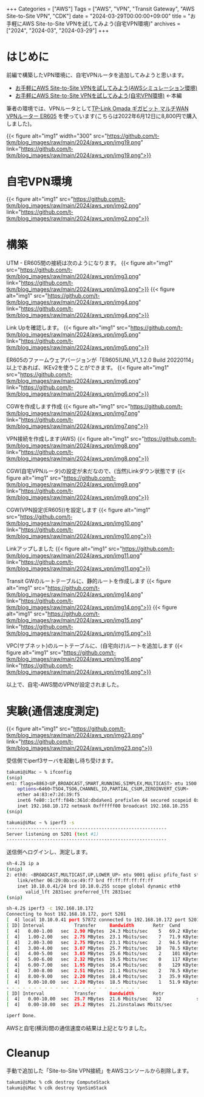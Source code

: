 +++ 
Categories = ["AWS"] 
Tags = ["AWS", "VPN", "Transit Gateway", "AWS Site-to-Site VPN", "CDK"] 
date = "2024-03-29T00:00:00+09:00" 
title = "お手軽にAWS Site-to-Site VPNを試してみよう(自宅VPN環境)" 
archives = ["2024", "2024-03", "2024-03-29"]
+++

# はじめに
前編で構築したVPN環境に、自宅VPNルータを追加してみようと思います。

- [お手軽にAWS Site-to-Site VPNを試してみよう(AWSシミュレーション環境)](https://t-tkm.github.io/blog/posts/2024/03/aws_vpn/)
- [お手軽にAWS Site-to-Site VPNを試してみよう(自宅VPN環境)](https://t-tkm.github.io/blog/posts/2024/03/aws_vpn2/) ←本編

筆者の環境では、VPNルータとして[TP-Link Omada ギガビット マルチWAN VPNルーター ER605](https://www.amazon.co.jp/dp/B08MH4VLR3/)
を使っています(こちらは2022年6月12日に8,800円で購入しました)。

{{< figure alt="img1" width="300" src="https://github.com/t-tkm/blog_images/raw/main/2024/aws_vpn/img19.png" link="https://github.com/t-tkm/blog_images/raw/main/2024/aws_vpn/img19.png">}}

# 自宅VPN環境
{{< figure alt="img1" src="https://github.com/t-tkm/blog_images/raw/main/2024/aws_vpn/img2.png" link="https://github.com/t-tkm/blog_images/raw/main/2024/aws_vpn/img2.png">}}

# 構築
UTM - ER605間の接続は次のようになります。
{{< figure alt="img1" src="https://github.com/t-tkm/blog_images/raw/main/2024/aws_vpn/img3.png" link="https://github.com/t-tkm/blog_images/raw/main/2024/aws_vpn/img3.png">}}
{{< figure alt="img1" src="https://github.com/t-tkm/blog_images/raw/main/2024/aws_vpn/img4.png" link="https://github.com/t-tkm/blog_images/raw/main/2024/aws_vpn/img4.png">}}

Link Upを確認します。
{{< figure alt="img1" src="https://github.com/t-tkm/blog_images/raw/main/2024/aws_vpn/img5.png" link="https://github.com/t-tkm/blog_images/raw/main/2024/aws_vpn/img5.png">}}

ER605のファームウェアバージョンが「ER605(UN)_V1_1.2.0 Build 20220114」以上であれば、IKEv2を使うことができます。
 {{< figure alt="img1" src="https://github.com/t-tkm/blog_images/raw/main/2024/aws_vpn/img6.png" link="https://github.com/t-tkm/blog_images/raw/main/2024/aws_vpn/img6.png">}}

CGWを作成します作成
{{< figure alt="img1" src="https://github.com/t-tkm/blog_images/raw/main/2024/aws_vpn/img7.png" link="https://github.com/t-tkm/blog_images/raw/main/2024/aws_vpn/img7.png">}}

VPN接続を作成します(AWS)
 {{< figure alt="img1" src="https://github.com/t-tkm/blog_images/raw/main/2024/aws_vpn/img8.png" link="https://github.com/t-tkm/blog_images/raw/main/2024/aws_vpn/img8.png">}}

CGW(自宅VPNルータ)の設定が未だなので、(当然)Linkダウン状態です
{{< figure alt="img1" src="https://github.com/t-tkm/blog_images/raw/main/2024/aws_vpn/img9.png" link="https://github.com/t-tkm/blog_images/raw/main/2024/aws_vpn/img9.png">}}

CGW(VPN設定(ER605))を設定します
{{< figure alt="img1" src="https://github.com/t-tkm/blog_images/raw/main/2024/aws_vpn/img10.png" link="https://github.com/t-tkm/blog_images/raw/main/2024/aws_vpn/img10.png">}}

Linkアップしました
{{< figure alt="img1" src="https://github.com/t-tkm/blog_images/raw/main/2024/aws_vpn/img11.png" link="https://github.com/t-tkm/blog_images/raw/main/2024/aws_vpn/img11.png">}}

Transit GWのルートテーブルに、静的ルートを作成します
{{< figure alt="img1" src="https://github.com/t-tkm/blog_images/raw/main/2024/aws_vpn/img14.png" link="https://github.com/t-tkm/blog_images/raw/main/2024/aws_vpn/img14.png">}}
{{< figure alt="img1" src="https://github.com/t-tkm/blog_images/raw/main/2024/aws_vpn/img15.png" link="https://github.com/t-tkm/blog_images/raw/main/2024/aws_vpn/img15.png">}}

VPC(サブネット)のルートテーブルに、(自宅向け)ルートを追加します
{{< figure alt="img1" src="https://github.com/t-tkm/blog_images/raw/main/2024/aws_vpn/img16.png" link="https://github.com/t-tkm/blog_images/raw/main/2024/aws_vpn/img16.png">}}
  
以上で、自宅-AWS間のVPNが設定されました。

# 実験(通信速度測定)
 {{< figure alt="img1" src="https://github.com/t-tkm/blog_images/raw/main/2024/aws_vpn/img23.png" link="https://github.com/t-tkm/blog_images/raw/main/2024/aws_vpn/img23.png">}}

受信側でiperf3サーバを起動し待ち受けます。
```sh
takumi@iMac ~ % ifconfig 
(snip)
en1: flags=8863<UP,BROADCAST,SMART,RUNNING,SIMPLEX,MULTICAST> mtu 1500
	options=6460<TSO4,TSO6,CHANNEL_IO,PARTIAL_CSUM,ZEROINVERT_CSUM>
	ether a4:83:e7:2d:39:f5
	inet6 fe80::1cff:f84b:361d:dbda%en1 prefixlen 64 secured scopeid 0x6 
	inet 192.168.10.172 netmask 0xffffff00 broadcast 192.168.10.255
(snip)

takumi@iMac ~ % iperf3 -s
-----------------------------------------------------------
Server listening on 5201 (test #1)
-----------------------------------------------------------
```

送信側へログインし、測定します。
```sh
sh-4.2$ ip a
(snip)
2: eth0: <BROADCAST,MULTICAST,UP,LOWER_UP> mtu 9001 qdisc pfifo_fast state UP group default qlen 1000
    link/ether 06:29:0b:ce:49:f7 brd ff:ff:ff:ff:ff:ff
    inet 10.10.0.41/24 brd 10.10.0.255 scope global dynamic eth0
       valid_lft 2831sec preferred_lft 2831sec
(snip)

sh-4.2$ iperf3 -c 192.168.10.172
Connecting to host 192.168.10.172, port 5201
[  4] local 10.10.0.41 port 57872 connected to 192.168.10.172 port 5201
[ ID] Interval           Transfer     Bandwidth       Retr  Cwnd
[  4]   0.00-1.00   sec  2.90 MBytes  24.3 Mbits/sec    5   69.2 KBytes
[  4]   1.00-2.00   sec  2.75 MBytes  23.1 Mbits/sec    7   71.9 KBytes
[  4]   2.00-3.00   sec  2.75 MBytes  23.1 Mbits/sec    2   94.5 KBytes
[  4]   3.00-4.00   sec  3.07 MBytes  25.7 Mbits/sec   10   78.5 KBytes
[  4]   4.00-5.00   sec  3.05 MBytes  25.6 Mbits/sec    2    101 KBytes
[  4]   5.00-6.00   sec  2.32 MBytes  19.5 Mbits/sec    0    117 KBytes
[  4]   6.00-7.00   sec  1.95 MBytes  16.4 Mbits/sec    0    129 KBytes
[  4]   7.00-8.00   sec  2.51 MBytes  21.1 Mbits/sec    2   78.5 KBytes
[  4]   8.00-9.00   sec  2.20 MBytes  18.4 Mbits/sec    3   35.9 KBytes
[  4]   9.00-10.00  sec  2.20 MBytes  18.5 Mbits/sec    1   51.9 KBytes
- - - - - - - - - - - - - - - - - - - - - - - - -
[ ID] Interval           Transfer     Bandwidth       Retr
[  4]   0.00-10.00  sec  25.7 MBytes  21.6 Mbits/sec   32             sender
[  4]   0.00-10.00  sec  25.2 MBytes  21.2instalaws Mbits/sec                  receiver

iperf Done.

```
AWSと自宅(横浜)間の通信速度の結果は上記となりました。

# Cleanup
手動で追加した「Site-to-Site VPN接続」をAWSコンソールから削除します。

```sh
takumi@iMac % cdk destroy ComputeStack
takumi@iMac % cdk destroy VpnSimStack 
```